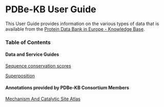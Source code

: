 # PDBe-KB User Guide

This User Guide provides information on the various types of data that is available from the [Protein Data Bank in Europe - Knowledge Base](https://pdbe-kb).

### Table of Contents

#### Data and Service Guides

[Sequence conservation scores](https://github.com/PDBe-KB/pdbe-kb-manual/wiki/Sequence-conservation-scores)

[Superposition](https://github.com/PDBe-KB/pdbe-kb-manual/wiki/Superposition)

#### Annotations provided by PDBe-KB Consortium Members

[Mechanism And Catalytic Site Atlas](https://github.com/PDBe-KB/pdbe-kb-manual/wiki/Mechanism-And-Catalytic-Site-Atlas)